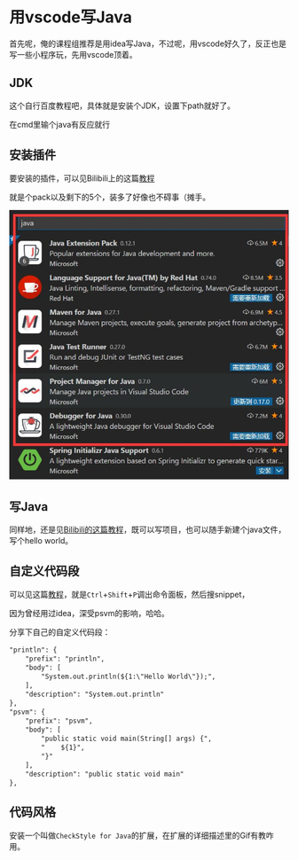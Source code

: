 # 用vscode写Java

首先呢，俺的课程组推荐是用idea写Java，不过呢，用vscode好久了，反正也是写一些小程序玩，先用vscode顶着。

## JDK

这个自行百度教程吧，具体就是安装个JDK，设置下path就好了。

在cmd里输个java有反应就行

## 安装插件

要安装的插件，可以见Bilibili上的这篇[教程](https://www.bilibili.com/video/BV18z4y1X7Yf)

就是个pack以及剩下的5个，装多了好像也不碍事（摊手。

![要安装的扩展](/img/要安装的扩展.jpg)

## 写Java

同样地，还是见[Bilibili的这篇教程](https://www.bilibili.com/video/BV18z4y1X7Yf)，既可以写项目，也可以随手新建个java文件，写个hello world。

## 自定义代码段

可以见这篇[教程](https://www.cnblogs.com/dotnetcrazy/p/9950431.html)，就是`Ctrl`+`Shift`+`P`调出命令面板，然后搜snippet，

因为曾经用过idea，深受psvm的影响，哈哈。

分享下自己的自定义代码段：

```none
"println": {
	"prefix": "println",
	"body": [
		"System.out.println(${1:\"Hello World\"});",
	],
	"description": "System.out.println"
},
"psvm": {
	"prefix": "psvm",
	"body": [
		"public static void main(String[] args) {",
		"    ${1}",
		"}"
	],
	"description": "public static void main"
},
```

## 代码风格

安装一个叫做`CheckStyle for Java`的扩展，在扩展的详细描述里的Gif有教咋用。
